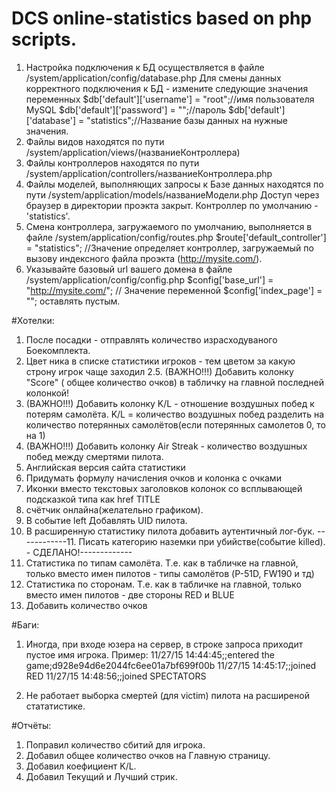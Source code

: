 # DCS online-statistics based on php scripts.

1. Настройка подключения к БД осуществляется в файле /system/application/config/database.php
Для смены данных корректного подключения к БД - измените следующие значения переменных
$db['default']['username'] = "root";//имя пользователя MySQL
$db['default']['password'] = "";//пароль
$db['default']['database'] = "statistics";//Название базы данных
на нужные значения.
2. Файлы видов находятся по пути /system/application/views/(названиеКонтроллера)
3. Файлы контроллеров находятся по пути /system/application/controllers/названиеКонтроллера.php
4. Файлы моделей, выполняющих запросы к Базе данных находятся по пути /system/application/models/названиеМодели.php
Доступ через браузер в директории проэкта закрыт.
Контроллер по умолчанию - 'statistics'.
5. Смена контроллера, загружаемого по умолчанию, выполняется в файле /system/application/config/routes.php
$route['default_controller'] = "statistics"; //Значение определяет контроллер, загружаемый по вызову индексного файла
проэкта (http://mysite.com/).
6. Указывайте базовый url вашего домена в файле /system/application/config/config.php
$config['base_url']	= "http://mysite.com/"; //
Значение переменной $config['index_page'] = ""; оставлять пустым.

#Хотелки:
1. После посадки - отправлять количество израсходуваного Боекомплекта.
2. Цвет ника в списке статистики игроков - тем цветом за какую строну игрок чаще заходил
2.5. (ВАЖНО!!!) Добавить колонку "Score" ( общее количество очков) в табличку на главной последней колонкой!
3. (ВАЖНО!!!) Добавить колонку K/L - отношение воздушных побед к потерям самолёта. K/L = количество воздушных побед разделить на количество потерянных самолётов(если потерянных самолетов 0, то на 1)
4. (ВАЖНО!!!) Добавить колонку Air Streak - количество воздушных побед между смертями пилота.
5. Английская версия сайта статистики
6. Придумать формулу начисления очков и колонка с очками
7. Иконки вместо текстовых заголовков колонок со всплывающей подсказкой типа как href TITLE
8. счётчик онлайна(желательно графиком).
9. В событие left Добавлять UID пилота.
10. В расширенную статистику пилота добавить аутентичный лог-бук.
------------11. Писать категорию наземки при убийстве(событие killed). - СДЕЛАНО!-------------
12. Статистика по типам самолёта. Т.е. как в табличке на главной, только вместо имен пилотов - типы самолётов (P-51D, FW190 и тд)
13. Статистика по сторонам. Т.е. как в табличке на главной, только вместо имен пилотов - две стороны RED и BLUE
14. Добавить количество очков

#Баги:

1. Иногда, при входе юзера на сервер, в строке запроса приходит пустое имя игрока. Пример:
11/27/15 14:44:45;;entered the game;d928e94d6e2044fc6ee01a7bf699f00b
11/27/15 14:45:17;;joined RED
11/27/15 14:48:56;;joined SPECTATORS


2. Не работает выборка смертей (для victim) пилота на расширеной стататистике.

#Отчёты:
1. Поправил количество сбитий для игрока.
2. Добавил общее количество очков на Главную страницу.
3. Добавил коефициент K/L.
4. Добавил Текущий и Лучший стрик.